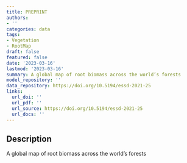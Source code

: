 ```yaml
---
title: PREPRINT
authors:
- ''
categories: data
tags:
- Vegetation
- RootMap
draft: false
featured: false
date: '2023-03-16'
lastmod: '2023-03-16'
summary: A global map of root biomass across the world’s forests
model_repository: ''
data_repository: https://doi.org/10.5194/essd-2021-25
links:
  url_doi: ''
  url_pdf: ''
  url_source: https://doi.org/10.5194/essd-2021-25
  url_docs: ''
---
```


## Description

A global map of root biomass across the world’s forests

